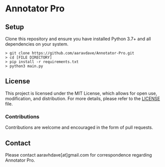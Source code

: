 # Annotator Pro

## Setup
Clone this repository and ensure you have installed Python 3.7+ and all dependencies on your system.
```commandline
> git clone https://github.com/aaravdave/Annotator-Pro.git
> cd [FILE DIRECTORY]
> pip install -r requirements.txt
> python3 main.py
```

## License

This project is licensed under the MIT License, which allows for open use, modification, and distribution. For more details, please refer to the [LICENSE](LICENSE) file.

### Contributions
Contributions are welcome and encouraged in the form of pull requests.

## Contact
Please contact aaravhdave[at]gmail.com for correspondence regarding Annotator Pro.
